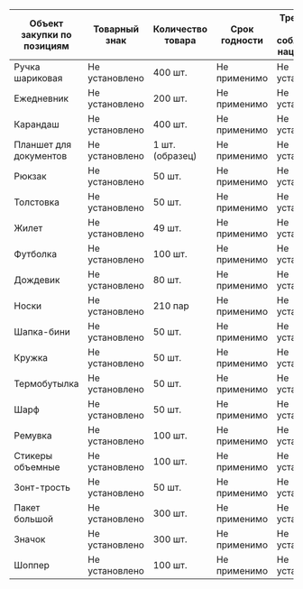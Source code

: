 | Объект закупки по позициям | Товарный знак | Количество товара | Срок годности | Требования по соблюдению нац. режима | Подтверждение товарного знака | Подтверждение сертификатов происхождения товара |
|----------------------------|---------------|-------------------|---------------|-------------------------------------|-------------------------------|------------------------------------------------|
| Ручка шариковая            | Не установлено | 400 шт.          | Не применимо | Не установлено                     | Не установлено               | Не установлено                                |
| Ежедневник                 | Не установлено | 200 шт.          | Не применимо | Не установлено                     | Не установлено               | Не установлено                                |
| Карандаш                   | Не установлено | 400 шт.          | Не применимо | Не установлено                     | Не установлено               | Не установлено                                |
| Планшет для документов     | Не установлено | 1 шт. (образец)  | Не применимо | Не установлено                     | Не установлено               | Не установлено                                |
| Рюкзак                     | Не установлено | 50 шт.           | Не применимо | Не установлено                     | Не установлено               | Не установлено                                |
| Толстовка                  | Не установлено | 50 шт.           | Не применимо | Не установлено                     | Не установлено               | Не установлено                                |
| Жилет                      | Не установлено | 49 шт.           | Не применимо | Не установлено                     | Не установлено               | Не установлено                                |
| Футболка                   | Не установлено | 100 шт.          | Не применимо | Не установлено                     | Не установлено               | Не установлено                                |
| Дождевик                   | Не установлено | 80 шт.           | Не применимо | Не установлено                     | Не установлено               | Не установлено                                |
| Носки                      | Не установлено | 210 пар          | Не применимо | Не установлено                     | Не установлено               | Не установлено                                |
| Шапка-бини                 | Не установлено | 50 шт.           | Не применимо | Не установлено                     | Не установлено               | Не установлено                                |
| Кружка                     | Не установлено | 50 шт.           | Не применимо | Не установлено                     | Не установлено               | Не установлено                                |
| Термобутылка               | Не установлено | 50 шт.           | Не применимо | Не установлено                     | Не установлено               | Не установлено                                |
| Шарф                       | Не установлено | 50 шт.           | Не применимо | Не установлено                     | Не установлено               | Не установлено                                |
| Ремувка                    | Не установлено | 100 шт.          | Не применимо | Не установлено                     | Не установлено               | Не установлено                                |
| Стикеры объемные           | Не установлено | 100 шт.          | Не применимо | Не установлено                     | Не установлено               | Не установлено                                |
| Зонт-трость                | Не установлено | 50 шт.           | Не применимо | Не установлено                     | Не установлено               | Не установлено                                |
| Пакет большой              | Не установлено | 300 шт.          | Не применимо | Не установлено                     | Не установлено               | Не установлено                                |
| Значок                     | Не установлено | 300 шт.          | Не применимо | Не установлено                     | Не установлено               | Не установлено                                |
| Шоппер                     | Не установлено | 100 шт.          | Не применимо | Не установлено                     | Не установлено               | Не установлено                                |